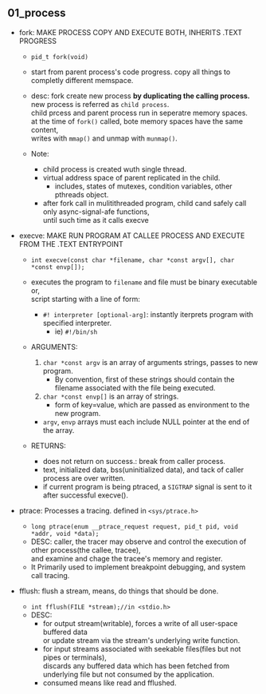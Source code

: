 ## 01_process

- fork: MAKE PROCESS COPY AND EXECUTE BOTH, INHERITS .TEXT PROGRESS
    - ``pid_t fork(void)``
    - start from parent process's code progress. copy all things to completly different memspace.
    - desc: fork create new process __by duplicating the calling process.__  
    new process is referred as ``child process``.  
    child prcess and parent process run in seperatre memory spaces.  
    at the time of ``fork()`` called, bote memory spaces have the same content,  
    writes with ``mmap()`` and unmap with ``munmap()``.

    - Note:
        - child process is created wuth single thread.
        - virtual address space of parent replicated in the child.
            - includes, states of mutexes, condition variables, other pthreads object.
        - after fork call in mulitithreaded program, child cand safely call only async-signal-afe functions,  
until such time as it calls execve

- execve: MAKE RUN PROGRAM AT CALLEE PROCESS AND EXECUTE FROM THE .TEXT ENTRYPOINT
    - ``int execve(const char *filename, char *const argv[], char *const envp[]);``
    - executes the program to ``filename`` and file must be binary executable or,  
script starting with a line of form:
        - ``#! interpreter [optional-arg]``: instantly iterprets program with specified interpreter.
            - ie) ``#!/bin/sh``
    - ARGUMENTS:
        1. ``char *const argv`` is an array of arguments strings, passes to new program.
            - By convention, first of these strings should contain the filename associated with the file being executed.
        2. ``char *const envp[]`` is an array of strings.
            - form of key=value, which are passed as environment to the new program.
        - ``argv``, ``envp`` arrays must each include NULL pointer at the end of the array.

    - RETURNS:
        - does not return on success.: break from caller process.
        - text, initialized data, bss(uninitialized data), and tack of caller process are over written.
        - if current program is being ptraced, a ``SIGTRAP`` signal is sent to it after successful execve().


- ptrace: Processes a tracing. defined in ``<sys/ptrace.h>``
    - ``long ptrace(enum __ptrace_request request, pid_t pid, void *addr, void *data);``
    - DESC: caller, the tracer may observe and control the execution of other process(the callee, tracee),  
and examine and chage the tracee's memory and register.
    - It Primarily used to implement breakpoint debugging, and system call tracing.


- fflush: flush a stream, means, do things that should be done.
    - ``int fflush(FILE *stream);//in <stdio.h>``
    - DESC:
        - for output stream(writable), forces a write of all user-space buffered data  
or update stream via the stream's underlying write function.
        - for input streams associated with seekable files(files but not pipes or terminals),  
discards any buffered data which has been fetched from underlying file but not consumed by the application.
        - consumed means like read and fflushed.
